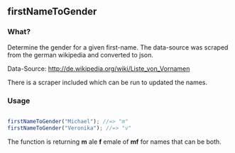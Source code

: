 ## firstNameToGender

### What?

Determine the gender for a given first-name.
The data-source was scraped from the german wikipedia and converted to json.

Data-Source: http://de.wikipedia.org/wiki/Liste_von_Vornamen

There is a scraper included which can be run to updated the names.

### Usage

```javascript

firstNameToGender("Michael"); //=> "m"
firstNameToGender("Veronika"); //=> "v"

```

The function is returning __m__ ale __f__ emale of __mf__ for names that can be both.
